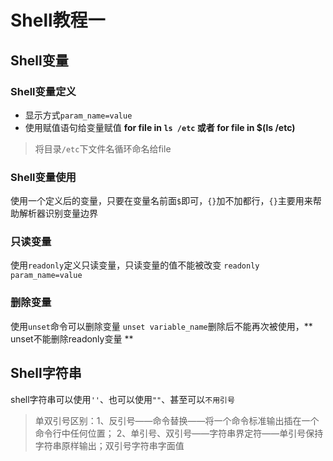 # Shell教程一

## Shell变量

### Shell变量定义
+ 显示方式`param_name=value`
+ 使用赋值语句给变量赋值 **for file in `ls /etc` 或者 for file in $(ls /etc)**  
> 将目录`/etc`下文件名循环命名给file

### Shell变量使用
使用一个定义后的变量，只要在变量名前面`$`即可，`{}`加不加都行，`{}`主要用来帮助解析器识别变量边界

### 只读变量

使用`readonly`定义只读变量，只读变量的值不能被改变
` readonly param_name=value `

### 删除变量
使用`unset`命令可以删除变量
` unset variable_name `删除后不能再次被使用，** unset不能删除readonly变量 **

## Shell字符串
shell字符串可以使用`''`、也可以使用`""`、甚至可以`不用引号`
>单双引号区别：1、反引号——命令替换——将一个命令标准输出插在一个命令行中任何位置；
2、单引号、双引号——字符串界定符——单引号保持字符串原样输出；双引号字符串字面值
